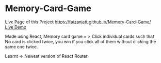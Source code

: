 # Memory-Card-Game

Live Page of this Project
https://faizanjatt.github.io/Memory-Card-Game/
<a href="https://faizanjatt.github.io/Memory-Card-Game/">Live Demo</a>


Made using React,
Memory card game = > Click individual cards such that No card is clicked twice, you win if you click all of them without clicking the same one twice.

Learnt => Newest version of  React Router.


